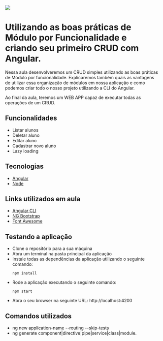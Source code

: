 <img src="https://storage.googleapis.com/golden-wind/experts-club/capa-github.svg" />

# Utilizando as boas práticas de Módulo por Funcionalidade e criando seu primeiro CRUD com Angular.

Nessa aula desenvolveremos um CRUD simples utilizando as boas práticas de Módulo por funcionalidade. Explicaremos também quais as vantagens de utilizar essa organização de módulos em nossa aplicação e como podemos criar todo o nosso projeto utilizando a CLI do Angular.

Ao final da aula, teremos um WEB APP capaz de executar todas as operações de um CRUD.

## Funcionalidades

- Listar alunos
- Deletar aluno
- Editar aluno
- Cadastrar novo aluno
- Lazy loading

## Tecnologias

- [Angular](https://angular.io/)
- [Node](https://nodejs.org/en/)

## Links utilizados em aula

- [Angular CLI](https://angular.io/cli)
- [NG Bootstrap](https://ng-bootstrap.github.io/#/home)
- [Font Awesome](https://fontawesome.com/)

## Testando a aplicação
- Clone o repositório para a sua máquina
- Abra um terminal na pasta principal da aplicação
- Instale todas as dependências da aplicação utilizando o seguinte comando:
    ```
    npm install
    ```
- Rode a aplicação executando o seguinte comando:
    ```
    npm start
    ```
- Abra o seu browser na seguinte URL: http://localhost:4200

## Comandos utilizados
- ng new application-name --routing --skip-tests
- ng generate component|directive|pipe|service|class|module.
